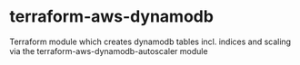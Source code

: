 # terraform-aws-dynamodb
Terraform module which creates dynamodb tables incl. indices and scaling via the terraform-aws-dynamodb-autoscaler module
